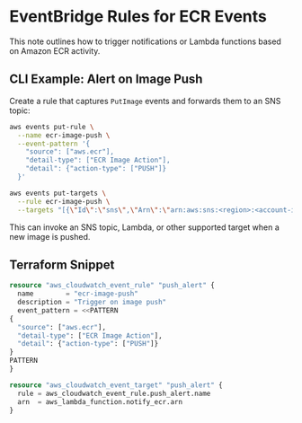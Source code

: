 # EventBridge Rules for ECR Events

This note outlines how to trigger notifications or Lambda functions based on Amazon ECR activity.

## CLI Example: Alert on Image Push

Create a rule that captures `PutImage` events and forwards them to an SNS topic:

```bash
aws events put-rule \
  --name ecr-image-push \
  --event-pattern '{
    "source": ["aws.ecr"],
    "detail-type": ["ECR Image Action"],
    "detail": {"action-type": ["PUSH"]}
  }'

aws events put-targets \
  --rule ecr-image-push \
  --targets "[{\"Id\":\"sns\",\"Arn\":\"arn:aws:sns:<region>:<account-id>:ecr-alerts\"}]"
```

This can invoke an SNS topic, Lambda, or other supported target when a new image is pushed.

## Terraform Snippet

```terraform
resource "aws_cloudwatch_event_rule" "push_alert" {
  name        = "ecr-image-push"
  description = "Trigger on image push"
  event_pattern = <<PATTERN
{
  "source": ["aws.ecr"],
  "detail-type": ["ECR Image Action"],
  "detail": {"action-type": ["PUSH"]}
}
PATTERN
}

resource "aws_cloudwatch_event_target" "push_alert" {
  rule = aws_cloudwatch_event_rule.push_alert.name
  arn  = aws_lambda_function.notify_ecr.arn
}
```
